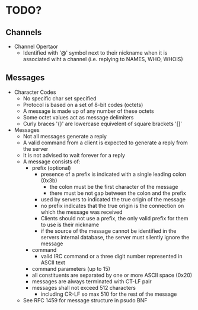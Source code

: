 # TODO?

## Channels
- Channel Opertaor
    - Identified with '@' symbol next to their nickname when it is associated wiht a channel (i.e. replying to NAMES, WHO, WHOIS)

## Messages
- Character Codes
    - No specific char set specified
    - Protocol is based on a set of 8-bit codes (octets)
    - A message is made up of any number of these octets
    - Some octet values act as message delimiters
    - Curly braces '{}' are lowercase equivelent of square brackets '[]'
- Messages
    - Not all messages generate a reply
    - A valid command from a client is expected to generate a reply from the server
    - It is not advised to wait forever for a reply
    - A message consists of:
        - prefix (optional)
            - presence of a prefix is indicated with a single leading colon (0x3b)
                - the colon must be the first character of the message
                - there must be not gap between the colon and the prefix
            - used by servers to indicated the true origin of the message
            - no prefix indicates that the true origin is the connection on which the message was received
            - Clients should not use a prefix, the only valid prefix for them to use is their nickname
            - if the source of the message cannot be identified in the servers internal database, the server must silently ignore the message
        - command
            - valid IRC command or a three digit number represented in ASCII text
        - command parameters (up to 15)
        - all constituents are separated by one or more ASCII space (0x20)
        - messages are always terminated with CT-LF pair
        - messages shall not exceed 512 characters
            - including CR-LF so max 510 for the rest of the message
    - See RFC 1459 for message structure in psudo BNF

